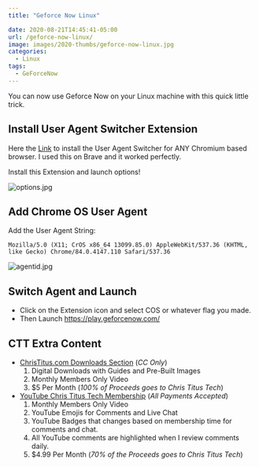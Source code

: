 ```yaml
---
title: "Geforce Now Linux"

date: 2020-08-21T14:45:41-05:00
url: /geforce-now-linux/
image: images/2020-thumbs/geforce-now-linux.jpg
categories:
  - Linux
tags:
  - GeForceNow
---
```

You can now use Geforce Now on your Linux machine with this quick little trick. 
<!--more-->

## Install User Agent Switcher Extension

Here the [Link](https://chrome.google.com/webstore/detail/user-agent-switcher-for-c/djflhoibgkdhkhhcedjiklpkjnoahfmg?hl=en-US) to install the User Agent Switcher for ANY Chromium based browser. I used this on Brave and it worked perfectly. 

Install this Extension and launch options!

![options.jpg](/images/2020/geforcenow/options.jpg)

## Add Chrome OS User Agent

Add the User Agent String:  
```
Mozilla/5.0 (X11; CrOS x86_64 13099.85.0) AppleWebKit/537.36 (KHTML, like Gecko) Chrome/84.0.4147.110 Safari/537.36
```

![agentid.jpg](/images/2020/geforcenow/agentid.jpg)

## Switch Agent and Launch

- Click on the Extension icon and select COS or whatever flag you made.
- Then Launch <https://play.geforcenow.com/>

## CTT Extra Content

- [ChrisTitus.com Downloads Section][1] (_CC Only_)
  1. Digital Downloads with Guides and Pre-Built Images
  2. Monthly Members Only Video
  3. $5 Per Month (_100% of Proceeds goes to Chris Titus Tech_)
- [YouTube Chris Titus Tech Membership][2] (_All Payments Accepted_)
  1. Monthly Members Only Video
  2. YouTube Emojis for Comments and Live Chat
  3. YouTube Badges that changes based on membership time for comments and chat.
  4. All YouTube comments are highlighted when I review comments daily. 
  5. $4.99 Per Month (_70% of the Proceeds goes to Chris Titus Tech_)

 [1]: https://portal.christitus.com
 [2]: https://christitus.com/join
